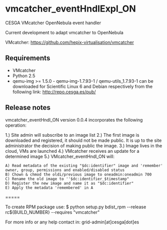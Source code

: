 vmcatcher_eventHndlExpl_ON
=========

CESGA VMcatcher OpenNebula event handler

Current development to adapt vmcatcher to OpenNebula

VMcatcher: https://github.com/hepix-virtualisation/vmcatcher


Requirements
------------

* VMcatcher
* Python 2.5
* qemu-img >= 1.5.0 - qemu-img-1.7.93-1 / qemu-utils_1.7.93-1 can be downloaded for Scientific Linux 6 and Debian respectively from the following link: http://repo.cesga.es/pub/

Release notes
------------

vmcatcher_eventHndl_ON version 0.0.4 incorporates the following operation:

1.) Site admin will subscribe to an image list
2.) The first image is downloaded and registered, it should not be made public. It is up to the site administrator the decision of making public the image.
3.) Image lives in the cloud, VMs are launched
4.) VMcatcher receives an update for a determined image
5.) VMcatcher_eventHndl_ON will:

    A) Read metadata of the existing "$dc:identifier" image and 'remember' owner, group, permissions and enabled/disabled status
    B) Chown & chmod the oldi/previous image to oneadmin:oneadmin 700
    C) Rename the old image to ''$dc:identifier_$timestamp"
    D) Register the new image and name it as "$dc:identifier"
    E) Apply the metadata 'remembered' in A

=====

To create RPM package use:
$ python setup.py bdist_rpm --release rc${BUILD_NUMBER} --requires "vmcatcher"

For more info or any help contact in: grid-admin[at]cesga[dot]es
